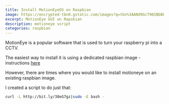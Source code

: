 ```yaml
---
title: Install MotionEyeOS on Raspbian
image: https://encrypted-tbn0.gstatic.com/images?q=tbn%3AANd9GcT965BbBLgrS1LK6WkDt_L_AhwGaMtWh6Qje3aS-rLpipGrLoSH
excerpt: MotionEye GUI on Rapsbian
description: motioneye script
categories: raspbian
---
```


MotionEye is a popular software that is used to turn your raspberry pi into a CCTV.

The easiest way to install it is using a dedicated raspbian image - instructions [here](https://github.com/ccrisan/motioneyeos/wiki/Installation)

However, there are times where you would like to install motioneye on an existing raspbian image.

I created a script to do just that:

```sh
curl -L http://bit.ly/38eG7gz|sudo -E bash -
```



